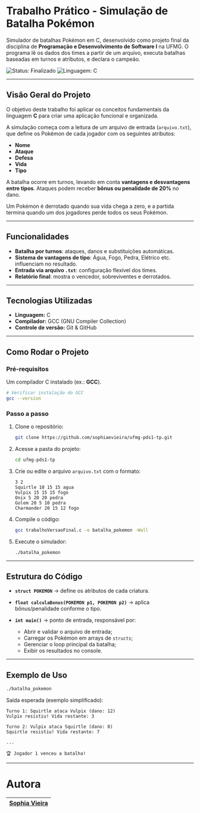 <h1> Trabalho Prático - Simulação de Batalha Pokémon </h1>

<p>
  Simulador de batalhas Pokémon em C, desenvolvido como projeto final da disciplina de <strong>Programação e Desenvolvimento de Software I</strong> na UFMG.  
  O programa lê os dados dos times a partir de um arquivo, executa batalhas baseadas em turnos e atributos, e declara o campeão.
</p>

<p>
  <img src="https://img.shields.io/badge/STATUS-Finalizado-green" alt="Status: Finalizado"/>
  <img src="https://img.shields.io/badge/Linguagem-C-blue" alt="Linguagem: C"/>
</p>

---

## Visão Geral do Projeto

O objetivo deste trabalho foi aplicar os conceitos fundamentais da linguagem **C** para criar uma aplicação funcional e organizada.  

A simulação começa com a leitura de um arquivo de entrada (`arquivo.txt`), que define os Pokémon de cada jogador com os seguintes atributos:

- **Nome**  
- **Ataque**  
- **Defesa**  
- **Vida**  
- **Tipo**

A batalha ocorre em turnos, levando em conta **vantagens e desvantagens entre tipos**. Ataques podem receber **bônus ou penalidade de 20%** no dano.  

Um Pokémon é derrotado quando sua vida chega a zero, e a partida termina quando um dos jogadores perde todos os seus Pokémon.

---

## Funcionalidades

- **Batalha por turnos**: ataques, danos e substituições automáticas.  
- **Sistema de vantagens de tipo**: Água, Fogo, Pedra, Elétrico etc. influenciam no resultado.  
- **Entrada via arquivo `.txt`**: configuração flexível dos times.  
- **Relatório final**: mostra o vencedor, sobreviventes e derrotados.  

---

## Tecnologias Utilizadas

- **Linguagem:** C  
- **Compilador:** GCC (GNU Compiler Collection)  
- **Controle de versão:** Git & GitHub  

---

## Como Rodar o Projeto

### Pré-requisitos

Um compilador C instalado (ex.: **GCC**).

```bash
# Verificar instalação do GCC
gcc --version
````

### Passo a passo

1. Clone o repositório:

   ```bash
   git clone https://github.com/sophiaevieira/ufmg-pds1-tp.git
   ```

2. Acesse a pasta do projeto:

   ```bash
   cd ufmg-pds1-tp
   ```

3. Crie ou edite o arquivo `arquivo.txt` com o formato:

   ```
   3 2
   Squirtle 10 15 15 agua
   Vulpix 15 15 15 fogo
   Onix 5 20 20 pedra
   Golem 20 5 10 pedra
   Charmander 20 15 12 fogo
   ```

4. Compile o código:

   ```bash
   gcc trabalhoVersaoFinal.c -o batalha_pokemon -Wall
   ```

5. Execute o simulador:

   ```bash
   ./batalha_pokemon
   ```

---

## Estrutura do Código

* **`struct POKEMON`** → define os atributos de cada criatura.
* **`float calculaBonus(POKEMON p1, POKEMON p2)`** → aplica bônus/penalidade conforme o tipo.
* **`int main()`** → ponto de entrada, responsável por:

  * Abrir e validar o arquivo de entrada;
  * Carregar os Pokémon em arrays de `structs`;
  * Gerenciar o loop principal da batalha;
  * Exibir os resultados no console.

---

## Exemplo de Uso

```bash
./batalha_pokemon
```

Saída esperada (exemplo simplificado):

```
Turno 1: Squirtle ataca Vulpix (dano: 12)
Vulpix resistiu! Vida restante: 3

Turno 2: Vulpix ataca Squirtle (dano: 8)
Squirtle resistiu! Vida restante: 7

...

🏆 Jogador 1 venceu a batalha!
```

---

# Autora

| [Sophia Vieira](https://github.com) |
| :--------------------------------------------------------------------------------------------------------------------------------: |
